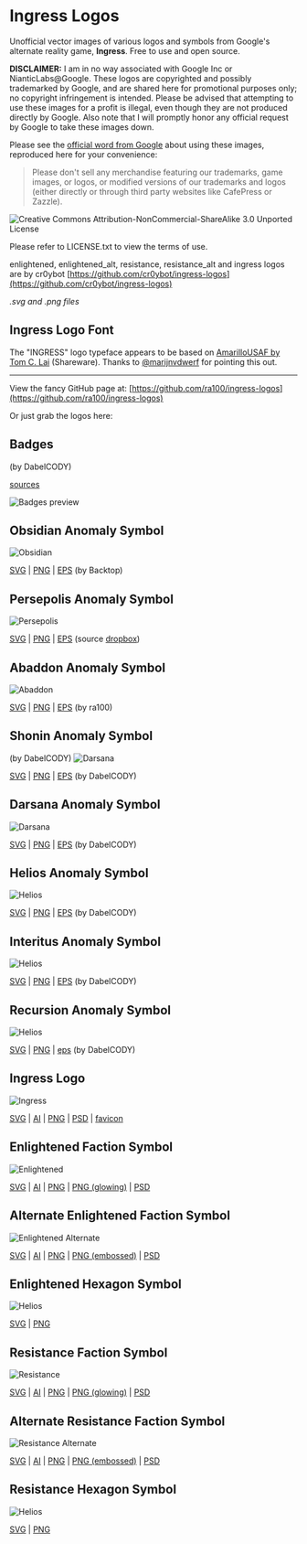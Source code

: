 # Ingress Logos
Unofficial vector images of various logos and symbols from Google's alternate reality game, **Ingress**. Free to use and open source.

**DISCLAIMER:** I am in no way associated with Google Inc or NianticLabs@Google. These logos are copyrighted and possibly trademarked by Google, and are shared here for promotional purposes only; no copyright infringement is intended. Please be advised that attempting to use these images for a profit is illegal, even though they are not produced directly by Google. Also note that I will promptly honor any official request by Google to take these images down.

Please see the [official word from Google](https://support.google.com/ingress/answer/2924461) about using these images, reproduced here for your convenience:

> Please don't sell any merchandise featuring our trademarks, game images, or logos, or modified versions of our trademarks and logos (either directly or through third party websites like CafePress or Zazzle).

![Creative Commons Attribution-NonCommercial-ShareAlike 3.0 Unported License](https://i.creativecommons.org/l/by-nc-sa/3.0/88x31.png)

Please refer to LICENSE.txt to view the terms of use.

enlightened, enlightened_alt, resistance, resistance_alt and ingress logos are by cr0ybot [https://github.com/cr0ybot/ingress-logos](https://github.com/cr0ybot/ingress-logos)

_.svg and .png files_

## Ingress Logo Font
The "INGRESS" logo typeface appears to be based on [AmarilloUSAF by Tom C. Lai](http://www.tlai.com/med_des/amusaf.html) (Shareware). Thanks to [@marijnvdwerf](https://github.com/marijnvdwerf) for pointing this out.

--------------------------------------------------------------------------------

View the fancy GitHub page at: [https://github.com/ra100/ingress-logos](https://github.com/ra100/ingress-logos)

Or just grab the logos here:

## Badges
(by DabelCODY)

[sources](https://github.com/ra100/ingress-logos/tree/master/badges)

![Badges preview](https://raw.githubusercontent.com/ra100/ingress-logos/master/badges/preview.jpg)

## Obsidian Anomaly Symbol
![Obsidian](https://raw.githubusercontent.com/ra100/ingress-logos/master/anomalies/obsidian.png)

[SVG](https://raw.githubusercontent.com/ra100/ingress-logos/master/anomalies/obsidian.svg) | [PNG](https://raw.githubusercontent.com/ra100/ingress-logos/master/anomalies/obsidian.png) | [EPS](https://raw.githubusercontent.com/ra100/ingress-logos/master/anomalies/obsidian.eps) (by Backtop)

## Persepolis Anomaly Symbol
![Persepolis](https://raw.githubusercontent.com/ra100/ingress-logos/master/anomalies/persepolis.png)

[SVG](https://raw.githubusercontent.com/ra100/ingress-logos/master/anomalies/persepolis.svg) | [PNG](https://raw.githubusercontent.com/ra100/ingress-logos/master/anomalies/persepolis.png) | [EPS](https://raw.githubusercontent.com/ra100/ingress-logos/master/anomalies/persepolis.eps) (source [dropbox](https://www.dropbox.com/sh/lboona3bws639ud/AABiY-3RwncDWh-pZJky8yrKa?dl=0))

## Abaddon Anomaly Symbol
![Abaddon](https://raw.githubusercontent.com/ra100/ingress-logos/master/anomalies/abaddon.png)

[SVG](https://raw.githubusercontent.com/ra100/ingress-logos/master/anomalies/abaddon.svg) | [PNG](https://raw.githubusercontent.com/ra100/ingress-logos/master/anomalies/abaddon.png) | [EPS](https://raw.githubusercontent.com/ra100/ingress-logos/master/anomalies/abaddon.eps) (by ra100)

## Shonin Anomaly Symbol
(by DabelCODY) ![Darsana](https://raw.githubusercontent.com/ra100/ingress-logos/master/anomalies/shonin.png)

[SVG](https://raw.githubusercontent.com/ra100/ingress-logos/master/anomalies/shonin.svg) | [PNG](https://raw.githubusercontent.com/ra100/ingress-logos/master/anomalies/shonin.png) | [EPS](https://raw.githubusercontent.com/ra100/ingress-logos/master/anomalies/shonin.eps) (by DabelCODY)

## Darsana Anomaly Symbol
![Darsana](https://raw.githubusercontent.com/ra100/ingress-logos/master/anomalies/darsana.png)

[SVG](https://raw.githubusercontent.com/ra100/ingress-logos/master/anomalies/darsana.svg) | [PNG](https://raw.githubusercontent.com/ra100/ingress-logos/master/anomalies/darsana.png) | [EPS](https://raw.githubusercontent.com/ra100/ingress-logos/master/anomalies/darsana.eps) (by DabelCODY)

## Helios Anomaly Symbol
![Helios](https://raw.githubusercontent.com/ra100/ingress-logos/master/anomalies/helios.png)

[SVG](https://raw.githubusercontent.com/ra100/ingress-logos/master/anomalies/helios.svg) | [PNG](https://raw.githubusercontent.com/ra100/ingress-logos/master/anomalies/helios.png) | [EPS](https://raw.githubusercontent.com/ra100/ingress-logos/master/anomalies/helios.eps) (by DabelCODY)

## Interitus Anomaly Symbol
![Helios](https://raw.githubusercontent.com/ra100/ingress-logos/master/anomalies/interitus.png)

[SVG](https://raw.githubusercontent.com/ra100/ingress-logos/master/anomalies/interitus.svg) | [PNG](https://raw.githubusercontent.com/ra100/ingress-logos/master/anomalies/interitus.png) | [EPS](https://raw.githubusercontent.com/ra100/ingress-logos/master/anomalies/interitus.eps) (by DabelCODY)

## Recursion Anomaly Symbol
![Helios](https://raw.githubusercontent.com/ra100/ingress-logos/master/anomalies/recursion.png)

[SVG](https://raw.githubusercontent.com/ra100/ingress-logos/master/anomalies/recursion.svg) | [PNG](https://raw.githubusercontent.com/ra100/ingress-logos/master/anomalies/recursion.png) | [eps](https://raw.githubusercontent.com/ra100/ingress-logos/master/anomalies/recursion.eps) (by DabelCODY)

## Ingress Logo
![Ingress](https://raw.githubusercontent.com/ra100/ingress-logos/master/ingress_logo/ingress.png)

[SVG](https://raw.githubusercontent.com/ra100/ingress-logos/master/ingress_logo/ingress.svg) | [AI](https://raw.githubusercontent.com/ra100/ingress-logos/master/ingress_logo/ingress.ai) | [PNG](https://raw.githubusercontent.com/ra100/ingress-logos/master/ingress_logo/ingress.png) | [PSD](https://raw.githubusercontent.com/ra100/ingress-logos/master/ingress_logo/ingress.psd) | [favicon](https://ra100.github.com/ingress-logos/favicon.ico)

## Enlightened Faction Symbol
![Enlightened](https://raw.githubusercontent.com/ra100/ingress-logos/master/enlightened/enlightened.png)

[SVG](https://raw.githubusercontent.com/ra100/ingress-logos/master/enlightened/enlightened.svg) | [AI](https://raw.githubusercontent.com/ra100/ingress-logos/master/enlightened/enlightened.ai) | [PNG](https://raw.githubusercontent.com/ra100/ingress-logos/master/enlightened/enlightened.png) | [PNG (glowing)](https://raw.githubusercontent.com/ra100/ingress-logos/master/enlightened/enlightened_glow.png) | [PSD](https://raw.githubusercontent.com/ra100/ingress-logos/master/enlightened/enlightened.psd)

## Alternate Enlightened Faction Symbol
![Enlightened Alternate](https://raw.githubusercontent.com/ra100/ingress-logos/master/enlightened_alt/enlightened_alt.png)

[SVG](https://raw.githubusercontent.com/ra100/ingress-logos/master/enlightened_alt/enlightened_alt.svg) | [AI](https://raw.githubusercontent.com/ra100/ingress-logos/master/enlightened_alt/enlightened_alt.ai) | [PNG](https://raw.githubusercontent.com/ra100/ingress-logos/master/enlightened_alt/enlightened_alt.png) | [PNG (embossed)](https://raw.githubusercontent.com/ra100/ingress-logos/master/enlightened_alt/enlightened_alt_embossed.png) | [PSD](https://raw.githubusercontent.com/ra100/ingress-logos/master/enlightened_alt/enlightened_alt.psd)

## Enlightened Hexagon Symbol
![Helios](https://raw.githubusercontent.com/ra100/ingress-logos/master/enlightened_hexagon/ingress-enlightened.png)

[SVG](https://raw.githubusercontent.com/ra100/ingress-logos/master/enlightened_hexagon/ingress-enlightened.svg) | [PNG](https://raw.githubusercontent.com/ra100/ingress-logos/master/enlightened_hexagon/ingress-enlightened.png)

## Resistance Faction Symbol
![Resistance](https://raw.githubusercontent.com/ra100/ingress-logos/master/resistance/resistance.png)

[SVG](https://raw.githubusercontent.com/ra100/ingress-logos/master/resistance/resistance.svg) | [AI](https://raw.githubusercontent.com/ra100/ingress-logos/master/resistance/resistance.ai) | [PNG](https://raw.githubusercontent.com/ra100/ingress-logos/master/resistance/resistance.png) | [PNG (glowing)](https://ra100.github.com/ingress-logos/resistance_glow.png) | [PSD](https://raw.githubusercontent.com/ra100/ingress-logos/master/resistance/resistance.psd)

## Alternate Resistance Faction Symbol
![Resistance Alternate](https://raw.githubusercontent.com/ra100/ingress-logos/master/resistance_alt/resistance_alt.png)

[SVG](https://raw.githubusercontent.com/ra100/ingress-logos/master/resistance_alt/resistance_alt.svg) | [AI](https://raw.githubusercontent.com/ra100/ingress-logos/master/resistance_alt/resistance_alt.ai) | [PNG](https://raw.githubusercontent.com/ra100/ingress-logos/master/resistance_alt/resistance_alt.png) | [PNG (embossed)](https://raw.githubusercontent.com/ra100/ingress-logos/master/resistance_alt/resistance_alt_embossed.png) | [PSD](https://raw.githubusercontent.com/ra100/ingress-logos/master/resistance_alt/resistance_alt.psd)

## Resistance Hexagon Symbol
![Helios](https://raw.githubusercontent.com/ra100/ingress-logos/master/resistance_hexagon/ingress-resistance.png)

[SVG](https://raw.githubusercontent.com/ra100/ingress-logos/master/resistance_hexagon/ingress-resistance.svg) | [PNG](https://raw.githubusercontent.com/ra100/ingress-logos/master/resistance_hexagon/ingress-resistance.png)
